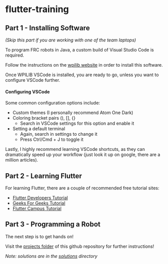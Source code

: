 # flutter-training

## Part 1 - Installing Software

_(Skip this part if you are working with one of the team laptops)_

To program FRC robots in Java, a custom build of Visual Studio Code is required.

Follow the instructions on the [wpilib website](https://docs.wpilib.org/en/stable/docs/zero-to-robot/step-2/wpilib-setup.html) in order to install this software.

Once WPILIB VSCode is installed, you are ready to go, unless you want to configure VSCode further.

#### Configuring VSCode

Some common configuration options include:

-   Custom themes (I personally recommend Atom One Dark)
-   Coloring bracket pairs (), [], {}
    -   Search in VSCode settings for this option and enable it
-   Setting a default terminal
    -   Again, search in settings to change it
    -   Press Ctrl/Cmd + J to toggle it

Lastly, I highly recommend learning VSCode shortcuts, as they can dramatically speed up your workflow (just look it up on google, there are a million articles).

## Part 2 - Learning Flutter

For learning Flutter, there are a couple of recommended free tutorial sites:

- [Flutter Developers Tutorial](https://docs.flutter.dev/reference/tutorials)
- [Geeks For Geeks Tutorial](https://www.geeksforgeeks.org/flutter-tutorial/)
- [Flutter Campus Tutorial](https://www.fluttercampus.com/tutorials/)


## Part 3 - Programming a Robot

The next step is to get hands on!

Visit the [projects folder](projects) of this github repository for further instructions!

_Note: solutions are in the [solutions](solutions) directory_
